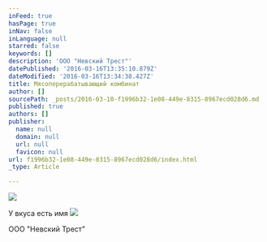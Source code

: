 ```yaml
---
inFeed: true
hasPage: true
inNav: false
inLanguage: null
starred: false
keywords: []
description: 'ООО "Невский Трест"'
datePublished: '2016-03-16T13:35:10.879Z'
dateModified: '2016-03-16T13:34:38.427Z'
title: Мясоперерабатывающий комбинат
author: []
sourcePath: _posts/2016-03-10-f1996b32-1e08-449e-8315-8967ecd028d6.md
published: true
authors: []
publisher:
  name: null
  domain: null
  url: null
  favicon: null
url: f1996b32-1e08-449e-8315-8967ecd028d6/index.html
_type: Article

---
```

![](https://the-grid-user-content.s3-us-west-2.amazonaws.com/e2d060ec-20d5-48a0-8605-d22ebef3f5c9.png)

У вкуса есть имя
![](https://the-grid-user-content.s3-us-west-2.amazonaws.com/78b07086-cf2e-4c5c-88f1-189a50d59d33.jpg)

ООО "Невский Трест"